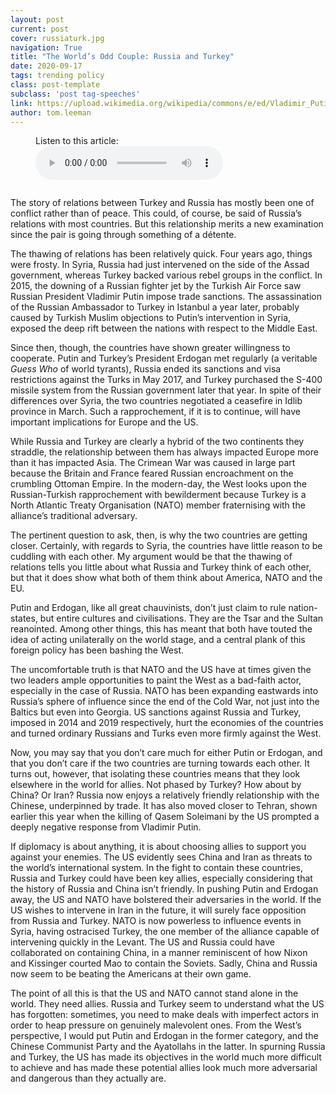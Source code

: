 ```yaml
---
layout: post
current: post
cover: russiaturk.jpg
navigation: True
title: "The World’s Odd Couple: Russia and Turkey"
date: 2020-09-17
tags: trending policy
class: post-template
subclass: 'post tag-speeches'
link: https://upload.wikimedia.org/wikipedia/commons/e/ed/Vladimir_Putin_met_with_Recep_Tayyip_Erdo%C4%9Fan_10.03.2017.jpg
author: tom.leeman
---
```

<figure style="margin-bottom: 2em">
    <figcaption>Listen to this article:</figcaption>
    <audio
        id="audio-1"
        controls controlsList="nodownload"
        src="/assets/audio/2020-09-17-Russia-and-Turkey.mp3">
            Your browser does not support the
            <code>audio</code> element.
    </audio>
</figure>

The story of relations between Turkey and Russia has mostly been one of conflict rather than of peace. This could, of course, be said of Russia’s relations with most countries. But  this relationship merits a new examination since the pair is going through something of a détente.



The thawing of relations has been relatively quick. Four years ago, things were frosty. In Syria, Russia had just intervened on the side of the Assad government, whereas Turkey backed various rebel groups in the conflict. In 2015, the downing of a Russian fighter jet by the Turkish Air Force saw Russian President Vladimir Putin impose trade sanctions. The assassination of the Russian Ambassador to Turkey in Istanbul a year later, probably caused by Turkish Muslim objections to Putin’s intervention in Syria, exposed the deep rift between the nations with respect to the Middle East.



Since then, though, the countries have shown greater willingness to cooperate. Putin and Turkey’s President Erdogan met regularly (a veritable *Guess Who* of world tyrants), Russia ended its sanctions and visa restrictions against the Turks in May 2017, and Turkey purchased the S-400 missile system from the Russian government later that year. In spite of their differences over Syria, the two countries negotiated a ceasefire in Idlib province in March. Such a rapprochement, if it is to continue, will have important implications for Europe and the US.



While Russia and Turkey are clearly a hybrid of the two continents they straddle, the relationship between them has always impacted Europe more than it has impacted Asia. The Crimean War was caused in large part because the Britain and France feared Russian encroachment on the crumbling Ottoman Empire. In the modern-day, the West looks upon the Russian-Turkish rapprochement with bewilderment because Turkey is a North Atlantic Treaty Organisation (NATO) member fraternising with the alliance’s traditional adversary.



The pertinent question to ask, then, is why the two countries are getting closer. Certainly, with regards to Syria, the countries have little reason to be cuddling with each other. My argument would be that the thawing of relations tells you little about what Russia and Turkey think of each other, but that it does show what both of them think about America, NATO and the EU.



Putin and Erdogan, like all great chauvinists, don’t just claim to rule nation-states, but entire cultures and civilisations. They are the Tsar and the Sultan reanointed. Among other things, this has meant that both have touted the idea of acting unilaterally on the world stage, and a central plank of this foreign policy has been bashing the West.



The uncomfortable truth is that NATO and the US have at times given the two leaders ample opportunities to paint the West as a bad-faith actor, especially in the case of Russia. NATO has been expanding eastwards into Russia’s sphere of influence since the end of the Cold War, not just into the Baltics but even into Georgia. US sanctions against Russia and Turkey, imposed in 2014 and 2019 respectively, hurt the economies of the countries and turned ordinary Russians and Turks even more firmly against the West.



Now, you may say that you don’t care much for either Putin or Erdogan, and that you don’t care if the two countries are turning towards each other. It turns out, however, that isolating these countries means that they look elsewhere in the world for allies. Not phased by Turkey? How about by China? Or Iran? Russia now enjoys a relatively friendly relationship with the Chinese, underpinned by trade. It has also moved closer to Tehran, shown earlier this year when the killing of Qasem Soleimani by the US prompted a deeply negative response from Vladimir Putin.



If diplomacy is about anything, it is about choosing allies to support you against your enemies. The US evidently sees China and Iran as threats to the world’s international system. In the fight to contain these countries, Russia and Turkey could have been key allies, especially considering that the history of Russia and China isn’t friendly. In pushing Putin and Erdogan away, the US and NATO have bolstered their adversaries in the world. If the US wishes to intervene in Iran in the future, it will surely face opposition from Russia and Turkey. NATO is now powerless to influence events in Syria, having ostracised Turkey, the one member of the alliance capable of intervening quickly in the Levant. The US and Russia could have collaborated on containing China, in a manner reminiscent of how Nixon and Kissinger courted Mao to contain the Soviets. Sadly, China and Russia now seem to be beating the Americans at their own game.



The point of all this is that the US and NATO cannot stand alone in the world. They need allies. Russia and Turkey seem to understand what the US has forgotten: sometimes, you need to make deals with imperfect actors in order to heap pressure on genuinely malevolent ones. From the West’s perspective, I would put Putin and Erdogan in the former category, and the Chinese Communist Party and the Ayatollahs in the latter. In spurning Russia and Turkey, the US has made its objectives in the world much more difficult to achieve and has made these potential allies look much more adversarial and dangerous than they actually are.
